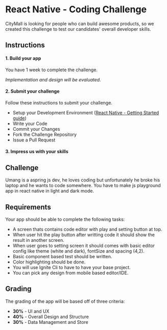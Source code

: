 
# React Native - Coding Challenge

CityMall is looking for people who can build awesome products, so we created this challenge to test our candidates' overall developer skills.

## Instructions
#### 1. Build your app
You have 1 week to complete the challenge.

*Implementation and design will be evaluated.*
#### 2. Submit your challenge
Follow these instructions to submit your challenge.
* Setup your Development Environment ([React Native - Getting Started guide](https://facebook.github.io/react-native/docs/getting-started.html))
* Write your Code
* Commit your Changes
* Fork the Challenge Repository
* Issue a Pull Request


#### 3. Impress us with your skills

## Challenge
Umang is a aspring js dev, he loves coding but unfortunately he broke his laptop and he wants to code somewhere. You have to make js playground app in react native in light and dark mode.

## Requirements
Your app should be able to complete the following tasks:
* A screen thats contains code editor with play and setting button at top. 
* When user hit the play button after writting code it should show the result in another screen.
* When user goes to setting screen it should comes with basic editor config like theme (white and dark), fontSize and spacing (4,2).
* Basic component based test should be written.
* Color highlighting should be done.
* You will use Ignite Cli to have to have your base project.
* You can pick any design from mobile based editor/IDE.

## Grading
The grading of the app  will be based off of three criteria:
* **30%** - UI and UX
* **40%** - Overall Design and Structure
* **30%** - Data Management and Store
